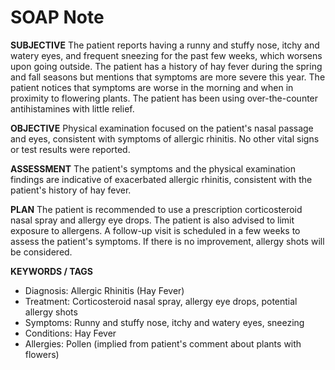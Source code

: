 # SOAP Note

**SUBJECTIVE**
The patient reports having a runny and stuffy nose, itchy and watery eyes, and frequent sneezing for the past few weeks, which worsens upon going outside. The patient has a history of hay fever during the spring and fall seasons but mentions that symptoms are more severe this year. The patient notices that symptoms are worse in the morning and when in proximity to flowering plants. The patient has been using over-the-counter antihistamines with little relief.

**OBJECTIVE**
Physical examination focused on the patient's nasal passage and eyes, consistent with symptoms of allergic rhinitis. No other vital signs or test results were reported.

**ASSESSMENT**
The patient's symptoms and the physical examination findings are indicative of exacerbated allergic rhinitis, consistent with the patient's history of hay fever.

**PLAN**
The patient is recommended to use a prescription corticosteroid nasal spray and allergy eye drops. The patient is also advised to limit exposure to allergens. A follow-up visit is scheduled in a few weeks to assess the patient's symptoms. If there is no improvement, allergy shots will be considered.

**KEYWORDS / TAGS**
- Diagnosis: Allergic Rhinitis (Hay Fever)
- Treatment: Corticosteroid nasal spray, allergy eye drops, potential allergy shots
- Symptoms: Runny and stuffy nose, itchy and watery eyes, sneezing
- Conditions: Hay Fever
- Allergies: Pollen (implied from patient's comment about plants with flowers)